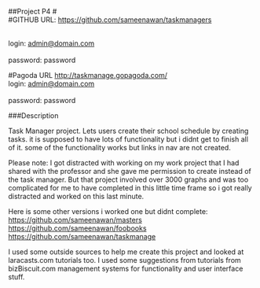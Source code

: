 ##Project P4
#<bR>
#GITHUB URL:
<https://github.com/sameenawan/taskmanagers>

<br>login: admin@domain.com  
<br>password: password

#Pagoda URL
<http://taskmanage.gopagoda.com/>
<br>login: admin@domain.com  
<br>password: password


###Description

Task Manager project. Lets users create their school schedule by creating tasks.
it is supposed to have lots of functionality but i didnt get to finish all of it. some of the functionality works but links in nav are not created.  




Please note:
I got distracted with working on my work project that I had shared with the professor and she gave me permission to create instead of the task manager. But that project involved over 3000 graphs and was too complicated for me to have completed in this little time frame so i got really distracted and worked on this last minute. 

Here is some other versions i worked one but didnt complete:
<https://github.com/sameenawan/masters>
<https://github.com/sameenawan/foobooks>
<https://github.com/sameenawan/taskmanage>



I used some outside sources to help me create this project and looked at laracasts.com tutorials too. I used some suggestions from tutorials from bizBiscuit.com management systems for functionality and user interface stuff.


